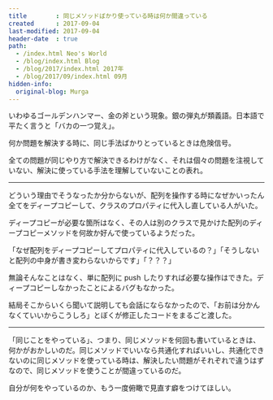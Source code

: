 ```yaml
---
title        : 同じメソッドばかり使っている時は何か間違っている
created      : 2017-09-04
last-modified: 2017-09-04
header-date  : true
path:
  - /index.html Neo's World
  - /blog/index.html Blog
  - /blog/2017/index.html 2017年
  - /blog/2017/09/index.html 09月
hidden-info:
  original-blog: Murga
---
```


いわゆるゴールデンハンマー、金の斧という現象。銀の弾丸が類義語。日本語で平たく言うと「バカの一つ覚え」。

何か問題を解決する時に、同じ手法ばかりとっているときは危険信号。

全ての問題が同じやり方で解決できるわけがなく、それは個々の問題を注視していない、解決に使っている手法を理解していないことの表れ。

-----

どういう理由でそうなったか分からないが、配列を操作する時になぜかいったん全てをディープコピーして、クラスのプロパティに代入し直している人がいた。

ディープコピーが必要な箇所はなく、その人は別のクラスで見かけた配列のディープコピーメソッドを何故か好んで使っているようだった。

「なぜ配列をディープコピーしてプロパティに代入しているの？」「そうしないと配列の中身が書き変わらないからです」「？？？」

無論そんなことはなく、単に配列に push したりすれば必要な操作はできた。ディープコピーしなかったことによるバグもなかった。

結局そこからいくら聞いて説明しても会話にならなかったので、「お前は分かんなくていいからこうしろ」とぼくが修正したコードをまるごと渡した。

-----

「同じことをやっている」、つまり、同じメソッドを何回も書いているときは、何かがおかしいのだ。同じメソッドでいいなら共通化すればいいし、共通化できないのに同じメソッドを使っている時は、解決したい問題がそれぞれで違うはずなので、同じメソッドを使うことが間違っているのだ。

自分が何をやっているのか、もう一度俯瞰で見直す癖をつけてほしい。
